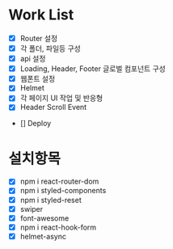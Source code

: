 # Work List

- [x] Router 설정
- [x] 각 폴더, 파일등 구성
- [x] api 설정
- [x] Loading, Header, Footer 글로벌 컴포넌트 구성
- [x] 웹폰트 설정
- [x] Helmet
- [x] 각 페이지 UI 작업 및 반응형
- [x] Header Scroll Event
- [] Deploy

# 설치항목

- [x] npm i react-router-dom
- [x] npm i styled-components
- [x] npm i styled-reset
- [x] swiper
- [x] font-awesome
- [x] npm i react-hook-form
- [x] helmet-async
